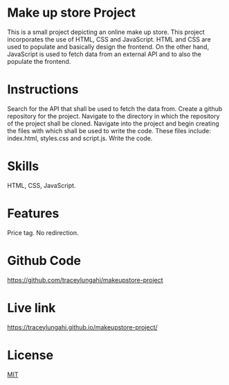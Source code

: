 # Make up store Project
This is a small project depicting an online make up store. This project incorporates the use of HTML, CSS and JavaScript.
HTML and CSS are used to populate and basically design the frontend. On the other hand, JavaScript is used to fetch data from an external API and to also the populate the frontend.

# Instructions
Search for the API that shall be used to fetch the data from.
Create a github repository for the project. 
Navigate to the directory in which the repository of the project shall be cloned.
Navigate into the project and begin creating the files with which shall be used to write the code. These files include: index.html, styles.css and script.js.
Write the code.

# Skills 
HTML, CSS, JavaScript.

# Features
Price tag. 
No redirection.

# Github Code 
https://github.com/traceylungahi/makeupstore-project

# Live link
https://traceylungahi.github.io/makeupstore-project/

# License
[MIT](https://choosealicense.com/licences/mit/)
